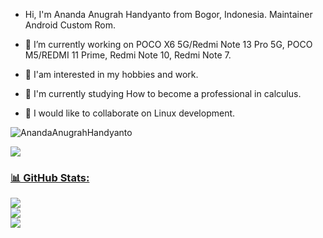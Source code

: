 - Hi, I'm Ananda Anugrah Handyanto from Bogor, Indonesia. Maintainer Android Custom Rom.

- 🔭 I’m currently working on POCO X6 5G/Redmi Note 13 Pro 5G, POCO M5/REDMI 11 Prime, Redmi Note 10, Redmi Note 7.
- 👀 I'am interested in my hobbies and work.
- 🌱 I'm currently studying How to become a professional in calculus.
- 💞️ I would like to collaborate on Linux development.

<p align="left"> <img src="https://komarev.com/ghpvc/?username=AnandaAnugrahHandyanto&label=Profile%20views&color=0e75b6&style=flat" alt="AnandaAnugrahHandyanto" /> </p>
<a href="https://sourceforge.net/projects/premiumprjktrom/files/" target="_blank"><img src="https://img.shields.io/badge/sourceforge-profile-orange?style=for-the-badge&logo=sourceforge">

### 📊 GitHub Stats:
![](https://github-readme-stats.vercel.app/api?username=AnandaAnugrahHandyanto&theme=dark&hide_border=false&include_all_commits=false&count_private=false)<br/>
![](https://github-readme-streak-stats.herokuapp.com/?user=AnandaAnugrahHandyanto&theme=dark&hide_border=false)<br/>
![](https://github-readme-stats.vercel.app/api/top-langs/?username=AnandaAnugrahHandyanto&theme=dark&hide_border=false&include_all_commits=false&count_private=false&layout=compact)
  
